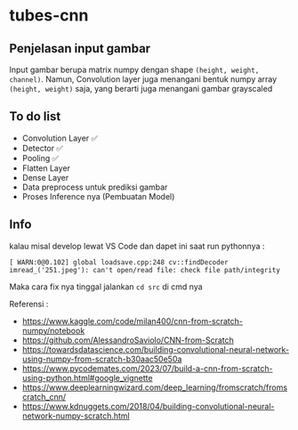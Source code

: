 # tubes-cnn

## Penjelasan input gambar
Input gambar berupa matrix numpy dengan shape `(height, weight, channel)`. Namun, Convolution layer juga menangani bentuk numpy array `(height, weight)` saja, yang berarti juga menangani gambar grayscaled

## To do list
- Convolution Layer ✅
- Detector ✅
- Pooling ✅
- Flatten Layer 
- Dense Layer
- Data preprocess untuk prediksi gambar
- Proses Inference nya (Pembuatan Model)

## Info
kalau misal develop lewat VS Code dan dapet ini saat run pythonnya :
```
[ WARN:0@0.102] global loadsave.cpp:248 cv::findDecoder imread_('251.jpeg'): can't open/read file: check file path/integrity
```
Maka cara fix nya tinggal jalankan `cd src` di cmd nya

Referensi : 
- https://www.kaggle.com/code/milan400/cnn-from-scratch-numpy/notebook
- https://github.com/AlessandroSaviolo/CNN-from-Scratch
- https://towardsdatascience.com/building-convolutional-neural-network-using-numpy-from-scratch-b30aac50e50a
- https://www.pycodemates.com/2023/07/build-a-cnn-from-scratch-using-python.html#google_vignette
- https://www.deeplearningwizard.com/deep_learning/fromscratch/fromscratch_cnn/
- https://www.kdnuggets.com/2018/04/building-convolutional-neural-network-numpy-scratch.html
